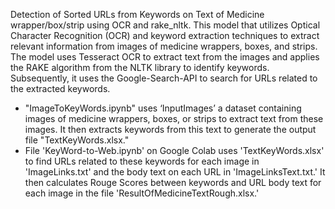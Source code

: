 Detection of Sorted URLs from Keywords on Text of Medicine wrapper/box/strip using OCR and rake_nltk.
This model that utilizes Optical Character Recognition (OCR) and keyword extraction techniques to extract relevant information from images of medicine wrappers, boxes, and strips. The model uses Tesseract OCR to extract text from the images and applies the RAKE algorithm from the NLTK library to identify keywords. Subsequently, it uses the Google-Search-API to search for URLs related to the extracted keywords.
-	"ImageToKeyWords.ipynb" uses ‘InputImages’ a dataset containing images of medicine wrappers, boxes, or strips to extract text from these images. It then extracts keywords from this text to generate the output file "TextKeyWords.xlsx."
-	File 'KeyWord-to-Web.ipynb' on Google Colab uses 'TextKeyWords.xlsx' to find URLs related to these keywords for each image in 'ImageLinks.txt' and the body text on each URL in 'ImageLinksText.txt.' It then calculates Rouge Scores between keywords and URL body text for each image in the file 'ResultOfMedicineTextRough.xlsx.'
